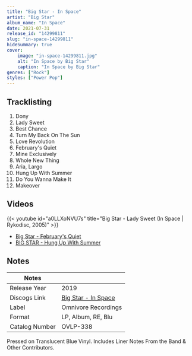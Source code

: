 ```yaml
---
title: "Big Star - In Space"
artist: "Big Star"
album_name: "In Space"
date: 2021-07-31
release_id: "14299811"
slug: "in-space-14299811"
hideSummary: true
cover:
    image: "in-space-14299811.jpg"
    alt: "In Space by Big Star"
    caption: "In Space by Big Star"
genres: ["Rock"]
styles: ["Power Pop"]
---
```


## Tracklisting
1. Dony
2. Lady Sweet
3. Best Chance
4. Turn My Back On The Sun
5. Love Revolution
6. February's Quiet
7. Mine Exclusively
8. Whole New Thing
9. Aria, Largo
10. Hung Up With Summer
11. Do You Wanna Make It
12. Makeover

## Videos
{{< youtube id="a0LLXoNVU7s" title="Big Star - Lady Sweet (In Space | Rykodisc, 2005)" >}}
- [Big Star - February's Quiet](https://www.youtube.com/watch?v=Q5aFB_6re3M)
- [BIG STAR - Hung Up With Summer](https://www.youtube.com/watch?v=UJAjnBNJ7jk)


## Notes

| Notes          |             |
| ---------------| ----------- |
| Release Year   | 2019 |
| Discogs Link   | [Big Star - In Space](https://www.discogs.com/release/14299811-Big-Star-In-Space) |
| Label          | Omnivore Recordings |
| Format         | LP, Album, RE, Blu |
| Catalog Number | OVLP-338 |

Pressed on Translucent Blue Vinyl. Includes Liner Notes From the Band & Other Contributors. 

